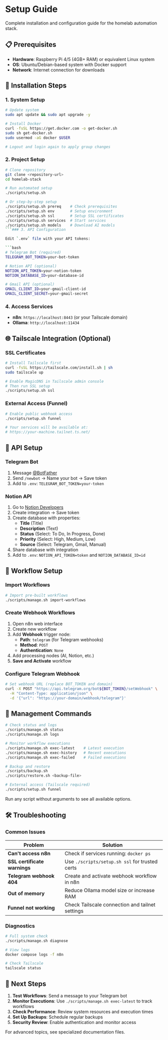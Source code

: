 # Setup Guide

Complete installation and configuration guide for the homelab automation stack.

## 📋 Prerequisites

- **Hardware**: Raspberry Pi 4/5 (4GB+ RAM) or equivalent Linux system
- **OS**: Ubuntu/Debian-based system with Docker support
- **Network**: Internet connection for downloads

## 🔧 Installation Steps

### 1. System Setup

```bash
# Update system
sudo apt update && sudo apt upgrade -y

# Install Docker
curl -fsSL https://get.docker.com -o get-docker.sh
sudo sh get-docker.sh
sudo usermod -aG docker $USER

# Logout and login again to apply group changes
```

### 2. Project Setup

````bash
# Clone repository
git clone <repository-url>
cd homelab-stack

# Run automated setup
./scripts/setup.sh

# Or step-by-step setup
./scripts/setup.sh prereq    # Check prerequisites
./scripts/setup.sh env       # Setup environment
./scripts/setup.sh ssl       # Setup SSL certificates
./scripts/setup.sh services  # Start services
./scripts/setup.sh models    # Download AI models
```### 3. API Configuration

Edit `.env` file with your API tokens:

```bash
# Telegram Bot (required)
TELEGRAM_BOT_TOKEN=your-bot-token

# Notion API (optional)
NOTION_API_TOKEN=your-notion-token
NOTION_DATABASE_ID=your-database-id

# Gmail API (optional)
GMAIL_CLIENT_ID=your-gmail-client-id
GMAIL_CLIENT_SECRET=your-gmail-secret
````

### 4. Access Services

- **n8n**: `https://localhost:8443` (or your Tailscale domain)
- **Ollama**: `http://localhost:11434`

## 🌐 Tailscale Integration (Optional)

### SSL Certificates

```bash
# Install Tailscale first
curl -fsSL https://tailscale.com/install.sh | sh
sudo tailscale up

# Enable MagicDNS in Tailscale admin console
# Then run SSL setup
./scripts/setup.sh ssl
```

### External Access (Funnel)

```bash
# Enable public webhook access
./scripts/setup.sh funnel

# Your services will be available at:
# https://your-machine.tailnet.ts.net/
```

## 🤖 API Setup

### Telegram Bot

1. Message [@BotFather](https://t.me/BotFather)
2. Send `/newbot` → Name your bot → Save token
3. Add to `.env`: `TELEGRAM_BOT_TOKEN=your-token`

### Notion API

1. Go to [Notion Developers](https://developers.notion.com/)
2. Create integration → Save token
3. Create database with properties:
   - **Title** (Title)
   - **Description** (Text)
   - **Status** (Select: To Do, In Progress, Done)
   - **Priority** (Select: High, Medium, Low)
   - **Source** (Select: Telegram, Gmail, Manual)
4. Share database with integration
5. Add to `.env`: `NOTION_API_TOKEN=token` and `NOTION_DATABASE_ID=id`

## 📱 Workflow Setup

### Import Workflows

```bash
# Import pre-built workflows
./scripts/manage.sh import-workflows
```

### Create Webhook Workflows

1. Open n8n web interface
2. Create new workflow
3. Add **Webhook** trigger node:
   - **Path**: `telegram` (for Telegram webhooks)
   - **Method**: `POST`
   - **Authentication**: `None`
4. Add processing nodes (AI, Notion, etc.)
5. **Save and Activate** workflow

### Configure Telegram Webhook

```bash
# Set webhook URL (replace BOT_TOKEN and domain)
curl -X POST "https://api.telegram.org/bot${BOT_TOKEN}/setWebhook" \
  -H "Content-Type: application/json" \
  -d '{"url": "https://your-domain/webhook/telegram"}'
```

## 🔧 Management Commands

```bash
# Check status and logs
./scripts/manage.sh status
./scripts/manage.sh logs

# Monitor workflow executions
./scripts/manage.sh exec-latest    # Latest execution
./scripts/manage.sh exec-history   # Recent executions
./scripts/manage.sh exec-failed    # Failed executions

# Backup and restore
./scripts/backup.sh
./scripts/restore.sh <backup-file>

# External access (Tailscale required)
./scripts/setup.sh funnel
```

Run any script without arguments to see all available options.

## 🛠️ Troubleshooting

### Common Issues

| Problem                      | Solution                                        |
| ---------------------------- | ----------------------------------------------- |
| **Can't access n8n**         | Check if services running: `docker ps`          |
| **SSL certificate warnings** | Use `./scripts/setup.sh ssl` for trusted certs  |
| **Telegram webhook 404**     | Create and activate webhook workflow in n8n     |
| **Out of memory**            | Reduce Ollama model size or increase RAM        |
| **Funnel not working**       | Check Tailscale connection and tailnet settings |

### Diagnostics

```bash
# Full system check
./scripts/manage.sh diagnose

# View logs
docker compose logs -f n8n

# Check Tailscale
tailscale status
```

## 🎯 Next Steps

1. **Test Workflows**: Send a message to your Telegram bot
2. **Monitor Executions**: Use `./scripts/manage.sh exec-latest` to track workflows
3. **Check Performance**: Review system resources and execution times
4. **Set Up Backups**: Schedule regular backups
5. **Security Review**: Enable authentication and monitor access

For advanced topics, see specialized documentation files.
